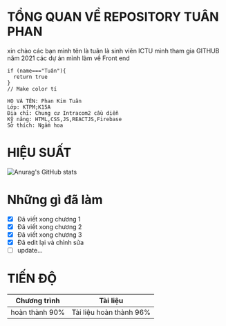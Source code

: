 # TỔNG QUAN VỀ REPOSITORY TUÂN PHAN
xin chào các bạn mình tên là tuân là sinh viên ICTU mình tham gia GITHUB năm 2021 các dự án mình làm về Front end 

    if (name==="Tuân"){
      return true
    }
    // Make color tí
```
HỌ VÀ TÊN: Phan Kim Tuân
Lớp: KTPM;K15A
Địa chỉ: Chung cư Intracom2 cầu diễn
Kỹ năng: HTML,CSS,JS,REACTJS,Firebase
Sở thích: Ngắm hoa
```
# HIỆU SUẤT
![Anurag's GitHub stats](https://github-readme-stats.vercel.app/api?username=toduyen&show_icons=true&theme=radical)
# Những gì đã làm
- [x] Đã viết xong chương 1
- [x] Đã viết xong chương 2
- [x] Đã viết xong chương 3
- [x] Đã edit lại và chỉnh sửa
- [ ] update...
# TIẾN ĐỘ
Chương trình | Tài liệu
------------ | -------------
hoàn thành 90% | Tài liệu hoàn thành 96%
